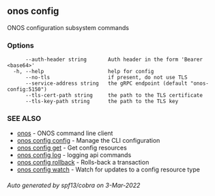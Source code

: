 ## onos config

ONOS configuration subsystem commands

### Options

```
      --auth-header string       Auth header in the form 'Bearer <base64>'
  -h, --help                     help for config
      --no-tls                   if present, do not use TLS
      --service-address string   the gRPC endpoint (default "onos-config:5150")
      --tls-cert-path string     the path to the TLS certificate
      --tls-key-path string      the path to the TLS key
```

### SEE ALSO

* [onos](onos.md)	 - ONOS command line client
* [onos config config](onos_config_config.md)	 - Manage the CLI configuration
* [onos config get](onos_config_get.md)	 - Get config resources
* [onos config log](onos_config_log.md)	 - logging api commands
* [onos config rollback](onos_config_rollback.md)	 - Rolls-back a transaction
* [onos config watch](onos_config_watch.md)	 - Watch for updates to a config resource type

###### Auto generated by spf13/cobra on 3-Mar-2022
